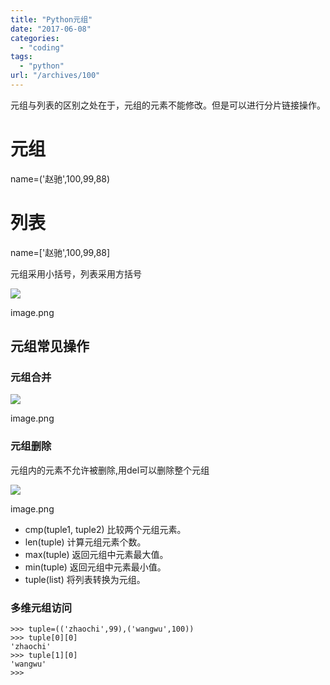 ```yaml
---
title: "Python元组"
date: "2017-06-08"
categories: 
  - "coding"
tags: 
  - "python"
url: "/archives/100"
---
```


元组与列表的区别之处在于，元组的元素不能修改。但是可以进行分片链接操作。

# 元组

name=('赵驰',100,99,88)

# 列表

name=\['赵驰',100,99,88\]

元组采用小括号，列表采用方括号

![](https://image.i-ll.cc/2021-10-01-125443.png)  

image.png

## 元组常见操作

### 元组合并

![](https://image.i-ll.cc/2021-10-01-125445.png)  

image.png

### 元组删除

元组内的元素不允许被删除,用del可以删除整个元组

![](https://image.i-ll.cc/2021-10-01-125447.png)  

image.png

- cmp(tuple1, tuple2) 比较两个元组元素。
- len(tuple) 计算元组元素个数。
- max(tuple) 返回元组中元素最大值。
- min(tuple) 返回元组中元素最小值。
- tuple(list) 将列表转换为元组。

### 多维元组访问

```
>>> tuple=(('zhaochi',99),('wangwu',100))
>>> tuple[0][0]
'zhaochi'
>>> tuple[1][0]
'wangwu'
>>>
```
